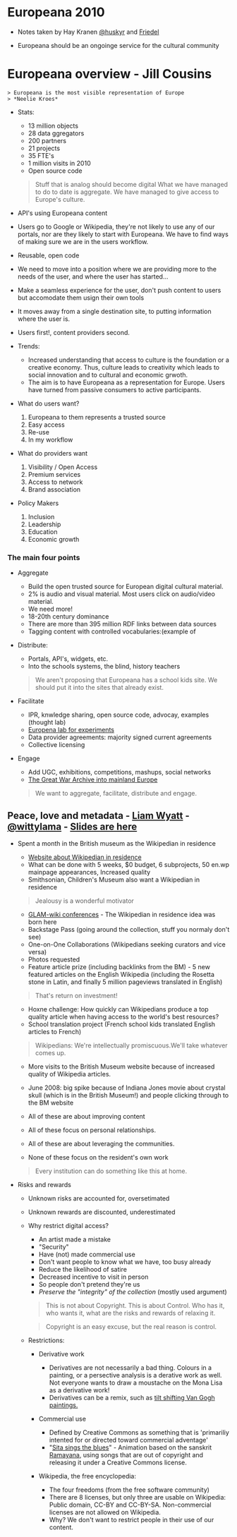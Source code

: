 # Europeana 2010
* Notes taken by Hay Kranen [@huskyr](http://twitter.com/huskyr) and [Friedel](@europeanaeu)

* Europeana should be an ongoinge service for the cultural community

# Europeana overview - Jill Cousins

    > Europeana is the most visible representation of Europe
    > *Neelie Kroes*
 
* Stats:   
    * 13 million objects
    * 28 data ggregators
    * 200 partners
    * 21 projects
    * 35 FTE's
    * 1 million visits in 2010
    * Open source code
    
    > Stuff that is analog should become digital
    > What we have managed to do to date is aggregate. We have managed to give access to     Europe's culture.

* API's using Europeana content
* Users go to Google or Wikipedia, they're not likely to use any of our portals, nor are they likely to start with Europeana. We have to find ways of making sure we are in the users workflow.
* Reusable, open code
* We need to move into a position where we are providing more to the needs of the user, and where the user has started... 
* Make a seamless experience for the user, don't push content to users but accomodate them usign their own tools
* It moves away from a single destination site, to putting information where the user is.
* Users first!, content providers second.
* Trends:
    * Increased understanding that access to culture is the foundation or a creative economy. Thus, culture leads to creativity which leads to social innovation and to cultural and economic grwoth.
    * The aim is to have Europeana as a representation for Europe. Users have turned from passive consumers to active participants.
* What do users want?
    1. Europeana to them represents a trusted source
    2. Easy access
    3. Re-use
    4. In my workflow
* What do providers want
    1. Visibility / Open Access
    2. Premium services
    3. Access to network
    4. Brand association
* Policy Makers
    1. Inclusion
    2. Leadership
    3. Education
    4. Economic growth

### The main four points 
* Aggregate
    * Build the open trusted source for European digital cultural material.
    * 2% is audio and visual material. Most users click on audio/video material.
    * We need more!
    * 18-20th century dominance
    * There are more than 395 million RDF links between data sources
    * Tagging content with controlled vocabularies:(example of 
* Distribute:
    * Portals, API's, widgets, etc.
    * Into the schools systems, the blind, history teachers
    > We aren't proposing that Europeana has a school kids site. We should put it into the sites that already exist.
* Facilitate
    * IPR, knwledge sharing, open source code, advocay, examples (thought lab)
    * [Europena lab for experiments](http://europeanalabs.eu/)
    * Data provider agreements: majority signed current agreements
    * Collective licensing
* Engage
    * Add UGC, exhibitions, competitions, mashups, social networks
    * [The Great War Archive into mainland Europe](http://www.oucs.ox.ac.uk/ww1lit/gwa/)

    > We want to aggregate, facilitate, distribute and engage.

## Peace, love and metadata - [Liam Wyatt](http://wittylama.com/blog)  - [@wittylama](http://twitter.com/wittylama) - [Slides are here](http://prezi.com/fdjjl0tfpghu/peace-love-metadata/)
* Spent a month in the British museum as the Wikipedian in residence

    
    * [Website about Wikipedian in residence](http://en.wp.org/WP:GLAM/BM)
    * What can be done with 5 weeks, $0 budget, 6 subprojects, 50 en.wp mainpage appearances, Increased quality
    * Smithsonian, Children's Museum also want a Wikipedian in residence
    
    > Jealousy is a wonderful motivator
        
   * [GLAM-wiki conferences](http://glamwiki.org) - The Wikipedian in residence idea was born here
   * Backstage Pass (going around the collection, stuff you normaly don't see)
   * One-on-One Collaborations (Wikipedians seeking curators and vice versa)
   * Photos requested
   * Feature article prize (including backlinks from the BM) - 5 new featured articles on the English Wikipedia (including the Rosetta stone in Latin, and finally 5 million pageviews translated in English)
   
   >That's return on investment!
   
   * Hoxne challenge: How quickly can Wikipedians produce a top quality article when having access to the world's best resources? 
   * School translation project (French school kids translated English articles to French)

    > Wikipedians: We're intellectually promiscuous.We'll take whatever comes up.

    * More visits to the British Museum website because of increased quality of Wikipedia articles.
    * June 2008: big spike because of Indiana Jones movie about crystal skull (which is in the British Museum!) and people clicking through to the BM website
    
    * All of these are about improving content
    * All of these focus on personal relationships.
    * All of these are about leveraging the communities.    

    * None of these focus on the resident's own work
    
    > Every institution can do something like this at home.
* Risks and rewards
    * Unknown risks are accounted for, oversetimated
    * Unknown rewards are discounted, underestimated
    * Why restrict digital access?
        * An artist made a mistake
        * "Security"
        * Have (not) made commercial use
        * Don't want people to know what we have, too busy already
        * Reduce the likelihood of satire
        * Decreased incentive to visit in person
        * So people don't pretend they're us
        * *Preserve the "integrity" of the collection* (mostly used argument)
        
        > This is not about Copyright. This is about Control. Who has it, who wants it, what are the risks and rewards of relaxing it.
         
        > Copyright is an easy excuse, but the real reason is control.

    * Restrictions:
        * Derivative work
            * Derivatives are not necessarily a bad thing. Colours in a painting, or a persective analysis is a derative work as well. Not everyone wants to draw a moustache on the Mona Lisa as a derivative work!
            * Derivatives can be a remix, such as [tilt shifting Van Gogh paintings.](http://blog.makezine.com/archive/2010/09/tilt-shift_van_gogh.html)
        * Commercial use
            * Defined by Creative Commons as something that is 'primariliy intented for or directed toward commercial adventage'
            * "[Sita sings the blues](http://www.sitasingstheblues.com/)" - Animation based on the sanskrit [Ramayana](http://en.wikipedia.org/wiki/Ramayana), using songs that are out of copyright and releasing it under a Creative Commons license.
            
        * Wikipedia, the free encyclopedia:
            * The four freedoms (from the free software community)
            * There are 8 licenses, but only three are usable on Wikipedia: Public domain, CC-BY and CC-BY-SA. Non-commercial licenses are not allowed on Wikipedia.
            * Why? We don't want to restrict people in their use of our content.
            
